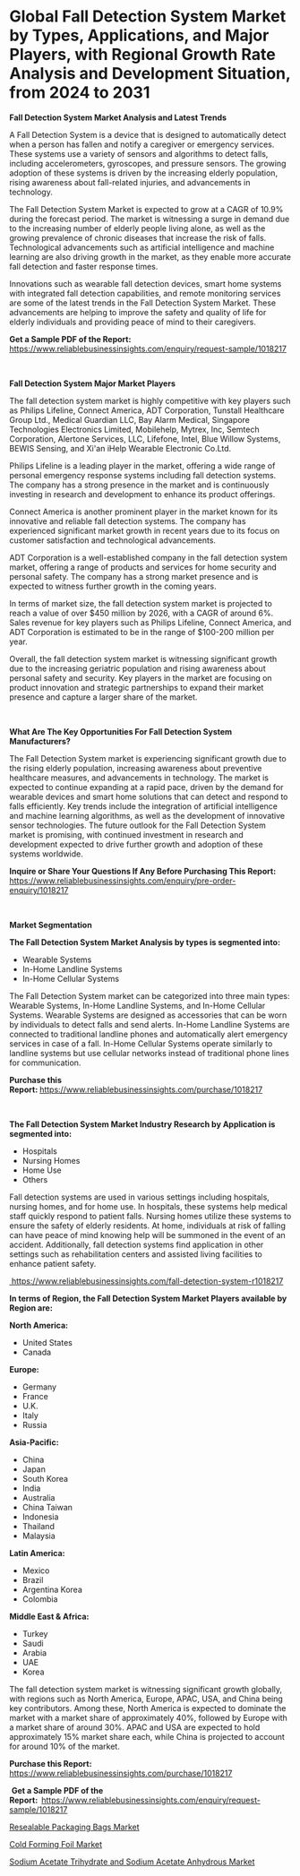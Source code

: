 <p><h1>Global Fall Detection System Market by Types, Applications, and Major Players, with Regional Growth Rate Analysis and Development Situation, from 2024 to 2031</h1></p><p><strong>Fall Detection System Market Analysis and Latest Trends</strong></p>
<p><p>A Fall Detection System is a device that is designed to automatically detect when a person has fallen and notify a caregiver or emergency services. These systems use a variety of sensors and algorithms to detect falls, including accelerometers, gyroscopes, and pressure sensors. The growing adoption of these systems is driven by the increasing elderly population, rising awareness about fall-related injuries, and advancements in technology.</p><p>The Fall Detection System Market is expected to grow at a CAGR of 10.9% during the forecast period. The market is witnessing a surge in demand due to the increasing number of elderly people living alone, as well as the growing prevalence of chronic diseases that increase the risk of falls. Technological advancements such as artificial intelligence and machine learning are also driving growth in the market, as they enable more accurate fall detection and faster response times.</p><p>Innovations such as wearable fall detection devices, smart home systems with integrated fall detection capabilities, and remote monitoring services are some of the latest trends in the Fall Detection System Market. These advancements are helping to improve the safety and quality of life for elderly individuals and providing peace of mind to their caregivers.</p></p>
<p><strong>Get a Sample PDF of the Report:&nbsp;</strong> <a href="https://www.reliablebusinessinsights.com/enquiry/request-sample/1018217">https://www.reliablebusinessinsights.com/enquiry/request-sample/1018217</a></p>
<p>&nbsp;</p>
<p><strong>Fall Detection System Major Market Players</strong></p>
<p><p>The fall detection system market is highly competitive with key players such as Philips Lifeline, Connect America, ADT Corporation, Tunstall Healthcare Group Ltd., Medical Guardian LLC, Bay Alarm Medical, Singapore Technologies Electronics Limited, Mobilehelp, Mytrex, Inc, Semtech Corporation, Alertone Services, LLC, Lifefone, Intel, Blue Willow Systems, BEWIS Sensing, and Xi'an iHelp Wearable Electronic Co.Ltd.</p><p>Philips Lifeline is a leading player in the market, offering a wide range of personal emergency response systems including fall detection systems. The company has a strong presence in the market and is continuously investing in research and development to enhance its product offerings.</p><p>Connect America is another prominent player in the market known for its innovative and reliable fall detection systems. The company has experienced significant market growth in recent years due to its focus on customer satisfaction and technological advancements.</p><p>ADT Corporation is a well-established company in the fall detection system market, offering a range of products and services for home security and personal safety. The company has a strong market presence and is expected to witness further growth in the coming years.</p><p>In terms of market size, the fall detection system market is projected to reach a value of over $450 million by 2026, with a CAGR of around 6%. Sales revenue for key players such as Philips Lifeline, Connect America, and ADT Corporation is estimated to be in the range of $100-200 million per year.</p><p>Overall, the fall detection system market is witnessing significant growth due to the increasing geriatric population and rising awareness about personal safety and security. Key players in the market are focusing on product innovation and strategic partnerships to expand their market presence and capture a larger share of the market.</p></p>
<p>&nbsp;</p>
<p><strong>What Are The Key Opportunities For Fall Detection System Manufacturers?</strong></p>
<p><p>The Fall Detection System market is experiencing significant growth due to the rising elderly population, increasing awareness about preventive healthcare measures, and advancements in technology. The market is expected to continue expanding at a rapid pace, driven by the demand for wearable devices and smart home solutions that can detect and respond to falls efficiently. Key trends include the integration of artificial intelligence and machine learning algorithms, as well as the development of innovative sensor technologies. The future outlook for the Fall Detection System market is promising, with continued investment in research and development expected to drive further growth and adoption of these systems worldwide.</p></p>
<p><strong>Inquire or Share Your Questions If Any Before Purchasing This Report:</strong> <a href="https://www.reliablebusinessinsights.com/enquiry/pre-order-enquiry/1018217">https://www.reliablebusinessinsights.com/enquiry/pre-order-enquiry/1018217</a></p>
<p>&nbsp;</p>
<p><strong>Market Segmentation</strong></p>
<p><strong>The Fall Detection System Market Analysis by types is segmented into:</strong></p>
<p><ul><li>Wearable Systems</li><li>In-Home Landline Systems</li><li>In-Home Cellular Systems</li></ul></p>
<p><p>The Fall Detection System market can be categorized into three main types: Wearable Systems, In-Home Landline Systems, and In-Home Cellular Systems. Wearable Systems are designed as accessories that can be worn by individuals to detect falls and send alerts. In-Home Landline Systems are connected to traditional landline phones and automatically alert emergency services in case of a fall. In-Home Cellular Systems operate similarly to landline systems but use cellular networks instead of traditional phone lines for communication.</p></p>
<p><strong>Purchase this Report:&nbsp;</strong><a href="https://www.reliablebusinessinsights.com/purchase/1018217">https://www.reliablebusinessinsights.com/purchase/1018217</a></p>
<p>&nbsp;</p>
<p><strong>The Fall Detection System Market Industry Research by Application is segmented into:</strong></p>
<p><ul><li>Hospitals</li><li>Nursing Homes</li><li>Home Use</li><li>Others</li></ul></p>
<p><p>Fall detection systems are used in various settings including hospitals, nursing homes, and for home use. In hospitals, these systems help medical staff quickly respond to patient falls. Nursing homes utilize these systems to ensure the safety of elderly residents. At home, individuals at risk of falling can have peace of mind knowing help will be summoned in the event of an accident. Additionally, fall detection systems find application in other settings such as rehabilitation centers and assisted living facilities to enhance patient safety.</p></p>
<p><a href="https://www.reliablebusinessinsights.com/fall-detection-system-r1018217">&nbsp;https://www.reliablebusinessinsights.com/fall-detection-system-r1018217</a></p>
<p><strong>In terms of Region, the Fall Detection System Market Players available by Region are:</strong></p>
<p>
    <p> <strong> North America: </strong>
        <ul>
            <li>United States</li>
            <li>Canada</li>
        </ul>
        </p> 
    <p> <strong> Europe: </strong>
        <ul>
            <li>Germany</li>
            <li>France</li>
            <li>U.K.</li>
            <li>Italy</li>
            <li>Russia</li>
        </ul>
        </p> 
    <p> <strong> Asia-Pacific: </strong>
        <ul>
            <li>China</li>
            <li>Japan</li>
            <li>South Korea</li>
            <li>India</li>
            <li>Australia</li>
            <li>China Taiwan</li>
            <li>Indonesia</li>
            <li>Thailand</li>
            <li>Malaysia</li>
        </ul>
        </p> 
    <p> <strong> Latin America: </strong>
        <ul>
            <li>Mexico</li>
            <li>Brazil</li>
            <li>Argentina Korea</li>
            <li>Colombia</li>
        </ul>
        </p> 
    <p> <strong> Middle East & Africa: </strong>
        <ul>
            <li>Turkey</li>
            <li>Saudi</li>
            <li>Arabia</li>
            <li>UAE</li>
            <li>Korea</li>
        </ul>
    </p>
    </p>
<p><p>The fall detection system market is witnessing significant growth globally, with regions such as North America, Europe, APAC, USA, and China being key contributors. Among these, North America is expected to dominate the market with a market share of approximately 40%, followed by Europe with a market share of around 30%. APAC and USA are expected to hold approximately 15% market share each, while China is projected to account for around 10% of the market.</p></p>
<p><strong>Purchase this Report: </strong><a href="https://www.reliablebusinessinsights.com/purchase/1018217">https://www.reliablebusinessinsights.com/purchase/1018217</a></p>
<p>&nbsp;<strong>Get a Sample PDF of the Report:&nbsp;&nbsp;</strong><a href="https://www.reliablebusinessinsights.com/enquiry/request-sample/1018217">https://www.reliablebusinessinsights.com/enquiry/request-sample/1018217</a></p>
<p><strong></strong></p>
<p><p><a href="https://github.com/thereveren80/Market-Research-Report-List-1/blob/main/resealable-packaging-bags-market.md">Resealable Packaging Bags Market</a></p><p><a href="https://github.com/alexcrou8/Market-Research-Report-List-1/blob/main/cold-forming-foil-market.md">Cold Forming Foil Market</a></p><p><a href="https://github.com/whpnbwim9/Market-Research-Report-List-1/blob/main/sodium-acetate-trihydrate-and-sodium-acetate-anhydrous-market.md">Sodium Acetate Trihydrate and Sodium Acetate Anhydrous Market</a></p></p>